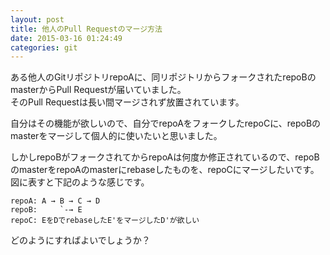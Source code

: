 ```yaml
---
layout: post
title: 他人のPull Requestのマージ方法
date: 2015-03-16 01:24:49
categories: git
---
```

<p>ある他人のGitリポジトリrepoAに、同リポジトリからフォークされたrepoBのmasterからPull Requestが届いていました。<br>
そのPull Requestは長い間マージされず放置されています。</p>

<p>自分はその機能が欲しいので、自分でrepoAをフォークしたrepoCに、repoBのmasterをマージして個人的に使いたいと思いました。</p>

<p>しかしrepoBがフォークされてからrepoAは何度か修正されているので、repoBのmasterをrepoAのmasterにrebaseしたものを、repoCにマージしたいです。<br>
図に表すと下記のような感じです。</p>

<pre><code>repoA: A → B → C → D
repoB:     `-→ E
repoC: EをDでrebaseしたE'をマージしたD'が欲しい
</code></pre>

<p>どのようにすればよいでしょうか？</p>

